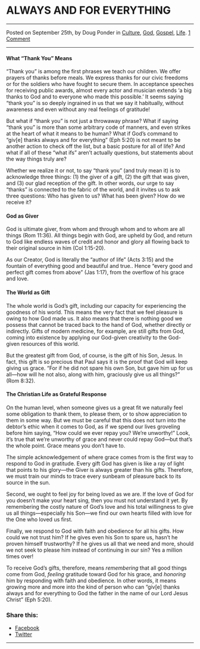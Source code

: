 ALWAYS AND FOR EVERYTHING
=========================

* * *

Posted on September 25th, by Doug Ponder in [Culture](http://www.remnantresource.org/category/culture/), [God](http://www.remnantresource.org/category/god/), [Gospel](http://www.remnantresource.org/category/gospel/), [Life](http://www.remnantresource.org/category/life/). [1 Comment](http://www.remnantresource.org/thanks-always-everything/#comments)

* * *

#### **What “Thank You” Means**

“Thank you” is among the first phrases we teach our children. We offer prayers of thanks before meals. We express thanks for our civic freedoms or for the soldiers who have fought to secure them. In acceptance speeches for receiving public awards, almost every actor and musician extends ‘a big thanks to God and to everyone who made this possible.’ It seems saying “thank you” is so deeply ingrained in us that we say it habitually, without awareness and even without any real feelings of gratitude!

But what if “thank you” is not just a throwaway phrase? What if saying “thank you” is more than some arbitrary code of manners, and even strikes at the heart of what it means to be human? What if God’s command to “giv\[e\] thanks always and for everything” (Eph 5:20) is not meant to be another action to check off the list, but a basic posture for all of life? And what if all of these “what ifs” aren’t actually questions, but statements about the way things truly are?

Whether we realize it or not, to say “thank you” (and truly mean it) is to acknowledge three things: (1) the giver of a gift, (2) the gift that was given, and (3) our glad reception of the gift. In other words, our urge to say “thanks” is connected to the fabric of the world, and it invites us to ask three questions: Who has given to us? What has been given? How do we receive it?

#### **God as Giver**

God is ultimate giver, from whom and through whom and to whom are all things (Rom 11:36). All things begin with God, are upheld by God, and return to God like endless waves of credit and honor and glory all flowing back to their original source in him (Col 1:15-20).

As our Creator, God is literally the “author of life” (Acts 3:15) and the fountain of everything good and beautiful and true.. Hence “every good and perfect gift comes from above” (Jas 1:17), from the overflow of his grace and love.

#### **The World as Gift**

The whole world is God’s gift, including our capacity for experiencing the goodness of his world. This means the very fact that we feel pleasure is owing to how God made us. It also means that there is nothing good we possess that cannot be traced back to the hand of God, whether directly or indirectly. Gifts of modern medicine, for example, are still gifts from God, coming into existence by applying our God-given creativity to the God-given resources of this world.

But the greatest gift from God, of course, is the gift of his Son, Jesus. In fact, this gift is so precious that Paul says it is the proof that God will keep giving us grace. “For if he did not spare his own Son, but gave him up for us all—how will he not also, along with him, graciously give us all things?” (Rom 8:32).

#### **The Christian Life as Grateful Response**

On the human level, when someone gives us a great fit we naturally feel some obligation to thank them, to please them, or to show appreciation to them in some way. But we must be careful that this does not turn into the debtor’s ethic when it comes to God, as if we spend our lives groveling before him saying, “How could we ever repay you? We’re unworthy!” Look, it’s true that we’re unworthy of grace and never could repay God—but that’s the whole point. Grace means you don’t have to.

The simple acknowledgement of where grace comes from is the first way to respond to God in gratitude. Every gift God has given is like a ray of light that points to his glory—the Giver is always greater than his gifts. Therefore, we must train our minds to trace every sunbeam of pleasure back to its source in the sun.

Second, we ought to feel joy for being loved as we are. If the love of God for you doesn’t make your heart sing, then you must not understand it yet. By remembering the costly nature of God’s love and his total willingness to give us all things—especially his Son—we find our own hearts filled with love for the One who loved us first.

Finally, we respond to God with faith and obedience for all his gifts. How could we not trust him? If he gives even his Son to spare us, hasn’t he proven himself trustworthy? If he gives us all that we need and more, should we not seek to please him instead of continuing in our sin? Yes a million times over!

To receive God’s gifts, therefore, means _remembering_ that all good things come from God, _feeling_ gratitude toward God for his grace, and _honoring_ him by responding with faith and obedience. In other words, it means growing more and more into the kind of person who can “giv\[e\] thanks always and for everything to God the father in the name of our Lord Jesus Christ” (Eph 5:20).

### Share this:

*   [Facebook](http://www.remnantresource.org/thanks-always-everything/?share=facebook "Click to share on Facebook")
*   [Twitter](http://www.remnantresource.org/thanks-always-everything/?share=twitter "Click to share on Twitter")

  

* * *
